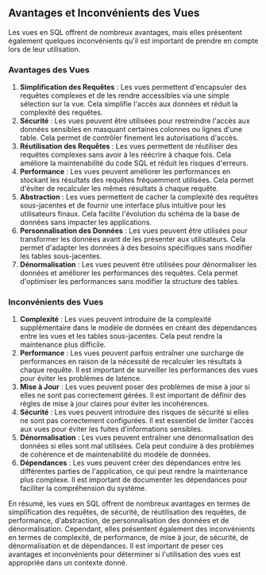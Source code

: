 ## Avantages et Inconvénients des Vues

Les vues en SQL offrent de nombreux avantages, mais elles présentent également quelques inconvénients qu'il est important de prendre en compte lors de leur utilisation.

### Avantages des Vues

1. **Simplification des Requêtes** : Les vues permettent d'encapsuler des requêtes complexes et de les rendre accessibles via une simple sélection sur la vue. Cela simplifie l'accès aux données et réduit la complexité des requêtes.
2. **Sécurité** : Les vues peuvent être utilisées pour restreindre l'accès aux données sensibles en masquant certaines colonnes ou lignes d'une table. Cela permet de contrôler finement les autorisations d'accès.
3. **Réutilisation des Requêtes** : Les vues permettent de réutiliser des requêtes complexes sans avoir à les réécrire à chaque fois. Cela améliore la maintenabilité du code SQL et réduit les risques d'erreurs.
4. **Performance** : Les vues peuvent améliorer les performances en stockant les résultats des requêtes fréquemment utilisées. Cela permet d'éviter de recalculer les mêmes résultats à chaque requête.
5. **Abstraction** : Les vues permettent de cacher la complexité des requêtes sous-jacentes et de fournir une interface plus intuitive pour les utilisateurs finaux. Cela facilite l'évolution du schéma de la base de données sans impacter les applications.
6. **Personnalisation des Données** : Les vues peuvent être utilisées pour transformer les données avant de les présenter aux utilisateurs. Cela permet d'adapter les données à des besoins spécifiques sans modifier les tables sous-jacentes.
7. **Dénormalisation** : Les vues peuvent être utilisées pour dénormaliser les données et améliorer les performances des requêtes. Cela permet d'optimiser les performances sans modifier la structure des tables.

### Inconvénients des Vues

1. **Complexité** : Les vues peuvent introduire de la complexité supplémentaire dans le modèle de données en créant des dépendances entre les vues et les tables sous-jacentes. Cela peut rendre la maintenance plus difficile.
2. **Performance** : Les vues peuvent parfois entraîner une surcharge de performances en raison de la nécessité de recalculer les résultats à chaque requête. Il est important de surveiller les performances des vues pour éviter les problèmes de latence.
3. **Mise à Jour** : Les vues peuvent poser des problèmes de mise à jour si elles ne sont pas correctement gérées. Il est important de définir des règles de mise à jour claires pour éviter les incohérences.
4. **Sécurité** : Les vues peuvent introduire des risques de sécurité si elles ne sont pas correctement configurées. Il est essentiel de limiter l'accès aux vues pour éviter les fuites d'informations sensibles.
5. **Dénormalisation** : Les vues peuvent entraîner une dénormalisation des données si elles sont mal utilisées. Cela peut conduire à des problèmes de cohérence et de maintenabilité du modèle de données.
6. **Dépendances** : Les vues peuvent créer des dépendances entre les différentes parties de l'application, ce qui peut rendre la maintenance plus complexe. Il est important de documenter les dépendances pour faciliter la compréhension du système.

En résumé, les vues en SQL offrent de nombreux avantages en termes de simplification des requêtes, de sécurité, de réutilisation des requêtes, de performance, d'abstraction, de personnalisation des données et de dénormalisation. Cependant, elles présentent également des inconvénients en termes de complexité, de performance, de mise à jour, de sécurité, de dénormalisation et de dépendances. Il est important de peser ces avantages et inconvénients pour déterminer si l'utilisation des vues est appropriée dans un contexte donné.